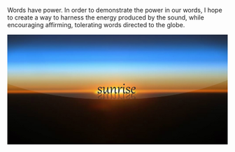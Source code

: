 Words have power. In order to demonstrate the power in our words, I hope to create a way to harness the energy produced by the sound, while encouraging affirming, tolerating words directed to the globe.

![Example Image](../project_images/cover.jpg?raw=true "Example Image")

